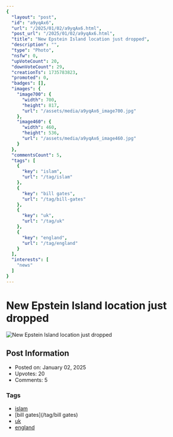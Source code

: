 ```yaml
---
{
  "layout": "post",
  "id": "a9yqAx6",
  "url": "/2025/01/02/a9yqAx6.html",
  "post_url": "/2025/01/02/a9yqAx6.html",
  "title": "New Epstein Island location just dropped",
  "description": "",
  "type": "Photo",
  "nsfw": 0,
  "upVoteCount": 20,
  "downVoteCount": 29,
  "creationTs": 1735783823,
  "promoted": 0,
  "badges": [],
  "images": {
    "image700": {
      "width": 700,
      "height": 817,
      "url": "/assets/media/a9yqAx6_image700.jpg"
    },
    "image460": {
      "width": 460,
      "height": 536,
      "url": "/assets/media/a9yqAx6_image460.jpg"
    }
  },
  "commentsCount": 5,
  "tags": [
    {
      "key": "islam",
      "url": "/tag/islam"
    },
    {
      "key": "bill gates",
      "url": "/tag/bill-gates"
    },
    {
      "key": "uk",
      "url": "/tag/uk"
    },
    {
      "key": "england",
      "url": "/tag/england"
    }
  ],
  "interests": [
    "news"
  ]
}
---
```


# New Epstein Island location just dropped

![New Epstein Island location just dropped](/assets/media/a9yqAx6_image700.jpg)

## Post Information

- Posted on: January 02, 2025
- Upvotes: 20
- Comments: 5

### Tags

- [islam](/tag/islam)
- [bill gates](/tag/bill gates)
- [uk](/tag/uk)
- [england](/tag/england)
